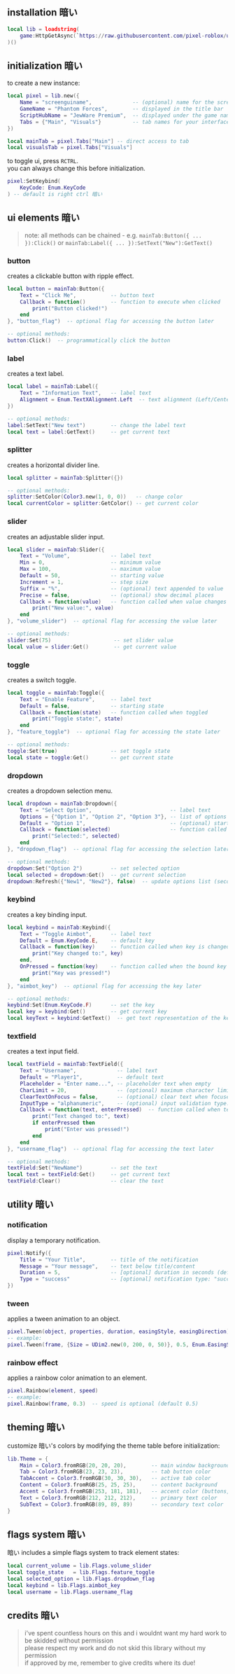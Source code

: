 

## installation 暗い
```lua
local lib = loadstring(
    game:HttpGetAsync(`https://raw.githubusercontent.com/pixel-roblox/ui/refs/heads/main/source?t={tostring(tick())}`)
)()
```

## initialization 暗い
to create a new instance:
```lua
local pixel = lib.new({
    Name = "screenguiname",             -- (optional) name for the screengui
    GameName = "Phantom Forces",        -- displayed in the title bar
    ScriptHubName = "JewWare Premium",  -- displayed under the game name
    Tabs = {"Main", "Visuals"}          -- tab names for your interface
})

local mainTab = pixel.Tabs["Main"] -- direct access to tab
local visualsTab = pixel.Tabs["Visuals"]
```
to toggle ui, press `RCTRL`.  
 you can always change this before initialization.
```lua
pixel:SetKeybind(
    KeyCode: Enum.KeyCode
) -- default is right ctrl 暗い
```

## ui elements 暗い
> note: all methods can be chained - e.g. `mainTab:Button({ ... }):Click()` or `mainTab:Label({ ... }):SetText("New"):GetText()`

### button
creates a clickable button with ripple effect.

```lua
local button = mainTab:Button({
    Text = "Click Me",           -- button text
    Callback = function()        -- function to execute when clicked
        print("Button clicked!")
    end
}, "button_flag")  -- optional flag for accessing the button later

-- optional methods:
button:Click()  -- programmatically click the button
```

### label
creates a text label.

```lua
local label = mainTab:Label({
    Text = "Information Text",   -- label text
    Alignment = Enum.TextXAlignment.Left  -- text alignment (Left/Center/Right)
})

-- optional methods:
label:SetText("New text")        -- change the label text
local text = label:GetText()     -- get current text
```

### splitter
creates a horizontal divider line.

```lua
local splitter = mainTab:Splitter({})

-- optional methods:
splitter:SetColor(Color3.new(1, 0, 0))   -- change color
local currentColor = splitter:GetColor() -- get current color
```

### slider
creates an adjustable slider input.

```lua
local slider = mainTab:Slider({
    Text = "Volume",             -- label text
    Min = 0,                     -- minimum value
    Max = 100,                   -- maximum value
    Default = 50,                -- starting value
    Increment = 1,               -- step size
    Suffix = "%",                -- (optional) text appended to value
    Precise = false,             -- (optional) show decimal places
    Callback = function(value)   -- function called when value changes
        print("New value:", value)
    end
}, "volume_slider")  -- optional flag for accessing the value later

-- optional methods:
slider:Set(75)                    -- set slider value
local value = slider:Get()        -- get current value
```

### toggle
creates a switch toggle.

```lua
local toggle = mainTab:Toggle({
    Text = "Enable Feature",     -- label text
    Default = false,             -- starting state
    Callback = function(state)   -- function called when toggled
        print("Toggle state:", state)
    end
}, "feature_toggle")  -- optional flag for accessing the state later

-- optional methods:
toggle:Set(true)                 -- set toggle state
local state = toggle:Get()       -- get current state
```

### dropdown
creates a dropdown selection menu.

```lua
local dropdown = mainTab:Dropdown({
    Text = "Select Option",                         -- label text
    Options = {"Option 1", "Option 2", "Option 3"}, -- list of options
    Default = "Option 1",                           -- (optional) starting selection
    Callback = function(selected)                   -- function called when an option is selected
        print("Selected:", selected)
    end
}, "dropdown_flag")  -- optional flag for accessing the selection later

-- optional methods:
dropdown:Set("Option 2")         -- set selected option
local selected = dropdown:Get()  -- get current selection
dropdown:Refresh({"New1", "New2"}, false)  -- update options list (second param: keep selection if possible)
```

### keybind
creates a key binding input.

```lua
local keybind = mainTab:Keybind({
    Text = "Toggle Aimbot",      -- label text
    Default = Enum.KeyCode.E,    -- default key
    Callback = function(key)     -- function called when key is changed
        print("Key changed to:", key)
    end,
    OnPressed = function(key)    -- function called when the bound key is pressed
        print("Key was pressed!")
    end
}, "aimbot_key")  -- optional flag for accessing the key later

-- optional methods:
keybind:Set(Enum.KeyCode.F)      -- set the key
local key = keybind:Get()        -- get current key
local keyText = keybind:GetText()  -- get text representation of the key
```

### textfield
creates a text input field.

```lua
local textField = mainTab:TextField({
    Text = "Username",             -- label text
    Default = "Player1",           -- default text
    Placeholder = "Enter name...", -- placeholder text when empty
    CharLimit = 20,                -- (optional) maximum character limit
    ClearTextOnFocus = false,      -- (optional) clear text when focused
    InputType = "alphanumeric",    -- (optional) input validation type: "number", "integer", "alphanumeric"
    Callback = function(text, enterPressed)  -- function called when text changes
        print("Text changed to:", text)
        if enterPressed then
            print("Enter was pressed!")
        end
    end
}, "username_flag")  -- optional flag for accessing the text later

-- optional methods:
textField:Set("NewName")         -- set the text
local text = textField:Get()     -- get current text
textField:Clear()                -- clear the text
```

## utility 暗い

### notification
display a temporary notification.

```lua
pixel:Notify({
    Title = "Your Title",        -- title of the notification
    Message = "Your message",    -- text below title/content
    Duration = 5,                -- [optional] duration in seconds (default 5)
    Type = "success"             -- [optional] notification type: "success", "warn", "err", "info" (default)
})
```

### tween
applies a tween animation to an object.

```lua
pixel.Tween(object, properties, duration, easingStyle, easingDirection)
-- example:
pixel.Tween(frame, {Size = UDim2.new(0, 200, 0, 50)}, 0.5, Enum.EasingStyle.Quint, Enum.EasingDirection.Out)
```

### rainbow effect
applies a rainbow color animation to an element.

```lua
pixel.Rainbow(element, speed)
-- example:
pixel.Rainbow(frame, 0.3)  -- speed is optional (default 0.5)
```

## theming 暗い
customize 暗い's colors by modifying the theme table before initialization:

```lua
lib.Theme = {
    Main = Color3.fromRGB(20, 20, 20),        -- main window background
    Tab = Color3.fromRGB(23, 23, 23),         -- tab button color
    TabAccent = Color3.fromRGB(30, 30, 30),   -- active tab color
    Content = Color3.fromRGB(25, 25, 25),     -- content background
    Accent = Color3.fromRGB(253, 181, 181),   -- accent color (buttons, sliders)
    Text = Color3.fromRGB(212, 212, 212),     -- primary text color
    SubText = Color3.fromRGB(89, 89, 89)      -- secondary text color
}
```

## flags system 暗い
暗い includes a simple flags system to track element states:

```lua
local current_volume = lib.Flags.volume_slider
local toggle_state   = lib.Flags.feature_toggle
local selected_option = lib.Flags.dropdown_flag
local keybind = lib.Flags.aimbot_key
local username = lib.Flags.username_flag
```

## credits 暗い
> i've spent countless hours on this and i wouldnt want my hard work to be skidded without permission  
> please respect my work and do not skid this library without my permission  
> if approved by me, remember to give credits where its due!
